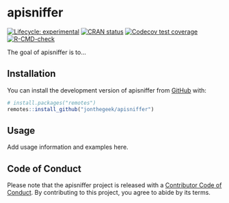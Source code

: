 
<!-- README.md is generated from README.Rmd. Please edit that file -->

# apisniffer

<!-- badges: start -->

[![Lifecycle:
experimental](https://img.shields.io/badge/lifecycle-experimental-orange.svg)](https://lifecycle.r-lib.org/articles/stages.html#experimental)
[![CRAN
status](https://www.r-pkg.org/badges/version/apisniffer)](https://CRAN.R-project.org/package=apisniffer)
[![Codecov test
coverage](https://codecov.io/gh/jonthegeek/apisniffer/branch/main/graph/badge.svg)](https://app.codecov.io/gh/jonthegeek/apisniffer?branch=main)
[![R-CMD-check](https://github.com/jonthegeek/apisniffer/actions/workflows/R-CMD-check.yaml/badge.svg)](https://github.com/jonthegeek/apisniffer/actions/workflows/R-CMD-check.yaml)
<!-- badges: end -->

The goal of apisniffer is to…

## Installation

You can install the development version of apisniffer from
[GitHub](https://github.com/) with:

``` r
# install.packages("remotes")
remotes::install_github("jonthegeek/apisniffer")
```

## Usage

Add usage information and examples here.

## Code of Conduct

Please note that the apisniffer project is released with a [Contributor
Code of
Conduct](https://jonthegeek.github.io/apisniffer/CODE_OF_CONDUCT.html).
By contributing to this project, you agree to abide by its terms.
